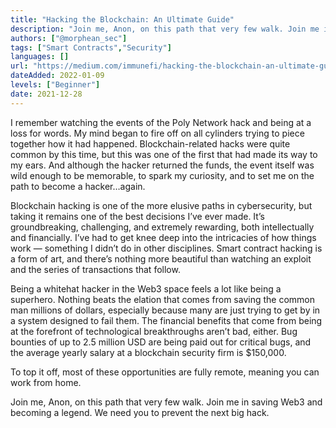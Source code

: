 ```yaml
---
title: "Hacking the Blockchain: An Ultimate Guide"
description: "Join me, Anon, on this path that very few walk. Join me in saving Web3 and becoming a legend. We need you to prevent the next big hack."
authors: ["@morphean_sec"]
tags: ["Smart Contracts","Security"]
languages: []
url: "https://medium.com/immunefi/hacking-the-blockchain-an-ultimate-guide-4f34b33c6e8b"
dateAdded: 2022-01-09
levels: ["Beginner"]
date: 2021-12-28
---
```


I remember watching the events of the Poly Network hack and being at a loss for words. My mind began to fire off on all cylinders trying to piece together how it had happened. Blockchain-related hacks were quite common by this time, but this was one of the first that had made its way to my ears. And although the hacker returned the funds, the event itself was wild enough to be memorable, to spark my curiosity, and to set me on the path to become a hacker…again.

Blockchain hacking is one of the more elusive paths in cybersecurity, but taking it remains one of the best decisions I’ve ever made. It’s groundbreaking, challenging, and extremely rewarding, both intellectually and financially. I’ve had to get knee deep into the intricacies of how things work — something I didn’t do in other disciplines. Smart contract hacking is a form of art, and there’s nothing more beautiful than watching an exploit and the series of transactions that follow.

Being a whitehat hacker in the Web3 space feels a lot like being a superhero. Nothing beats the elation that comes from saving the common man millions of dollars, especially because many are just trying to get by in a system designed to fail them. The financial benefits that come from being at the forefront of technological breakthroughs aren’t bad, either. Bug bounties of up to 2.5 million USD are being paid out for critical bugs, and the average yearly salary at a blockchain security firm is $150,000.

To top it off, most of these opportunities are fully remote, meaning you can work from home.

Join me, Anon, on this path that very few walk. Join me in saving Web3 and becoming a legend. We need you to prevent the next big hack.